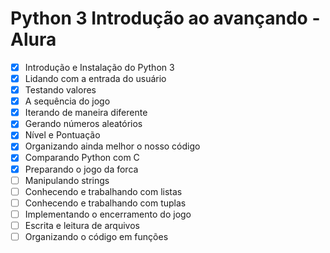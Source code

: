 # Python 3 Introdução ao avançando - Alura

- [x] Introdução e Instalação do Python 3
- [x] Lidando com a entrada do usuário
- [x] Testando valores
- [x] A sequência do jogo
- [x] Iterando de maneira diferente
- [x] Gerando números aleatórios
- [x] Nível e Pontuação
- [x] Organizando ainda melhor o nosso código
- [x] Comparando Python com C
- [x] Preparando o jogo da forca
- [ ] Manipulando strings
- [ ] Conhecendo e trabalhando com listas
- [ ] Conhecendo e trabalhando com tuplas
- [ ] Implementando o encerramento do jogo
- [ ] Escrita e leitura de arquivos
- [ ] Organizando o código em funções
